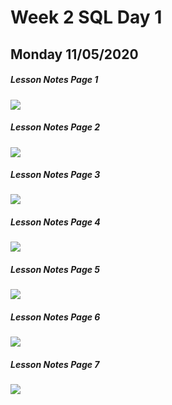 # Week 2  SQL Day 1
## Monday 11/05/2020

#####  Lesson Notes Page 1
![](assets/SQL_day1-1142f61e.jpg)

#####  Lesson Notes Page 2
![](assets/SQL_day1-077851e0.jpg)

#####  Lesson Notes Page 3
![](assets/SQL_day1-7b80dc68.jpg)

#####  Lesson Notes Page 4
![](assets/SQL_day1-a5869e19.jpg)

#####  Lesson Notes Page 5
![](assets/SQL_day1-5eb4e14a.jpg)

#####  Lesson Notes Page 6
![](assets/SQL_day1-5baa3707.jpg)

#####  Lesson Notes Page 7
![](assets/SQL_day1-e2b79b03.jpg)
